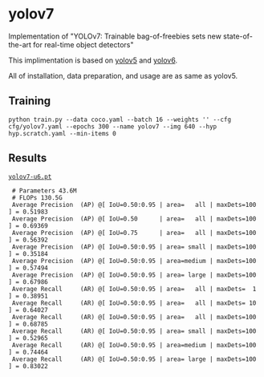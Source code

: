 # yolov7

Implementation of "YOLOv7: Trainable bag-of-freebies sets new state-of-the-art for real-time object detectors"

This implimentation is based on [yolov5](https://github.com/ultralytics/yolov5) and [yolov6](https://github.com/meituan/YOLOv6).

All of installation, data preparation, and usage are as same as yolov5.

## Training

``` shell
python train.py --data coco.yaml --batch 16 --weights '' --cfg cfg/yolov7.yaml --epochs 300 --name yolov7 --img 640 --hyp hyp.scratch.yaml --min-items 0
```

## Results

[`yolov7-u6.pt`](https://github.com/WongKinYiu/yolov7/releases/download/v0.1/yolov7-u6.pt)

```
 # Parameters 43.6M
 # FLOPs 130.5G
 Average Precision  (AP) @[ IoU=0.50:0.95 | area=   all | maxDets=100 ] = 0.51983
 Average Precision  (AP) @[ IoU=0.50      | area=   all | maxDets=100 ] = 0.69369
 Average Precision  (AP) @[ IoU=0.75      | area=   all | maxDets=100 ] = 0.56392
 Average Precision  (AP) @[ IoU=0.50:0.95 | area= small | maxDets=100 ] = 0.35184
 Average Precision  (AP) @[ IoU=0.50:0.95 | area=medium | maxDets=100 ] = 0.57494
 Average Precision  (AP) @[ IoU=0.50:0.95 | area= large | maxDets=100 ] = 0.67986
 Average Recall     (AR) @[ IoU=0.50:0.95 | area=   all | maxDets=  1 ] = 0.38951
 Average Recall     (AR) @[ IoU=0.50:0.95 | area=   all | maxDets= 10 ] = 0.64027
 Average Recall     (AR) @[ IoU=0.50:0.95 | area=   all | maxDets=100 ] = 0.68785
 Average Recall     (AR) @[ IoU=0.50:0.95 | area= small | maxDets=100 ] = 0.52965
 Average Recall     (AR) @[ IoU=0.50:0.95 | area=medium | maxDets=100 ] = 0.74464
 Average Recall     (AR) @[ IoU=0.50:0.95 | area= large | maxDets=100 ] = 0.83022
```
